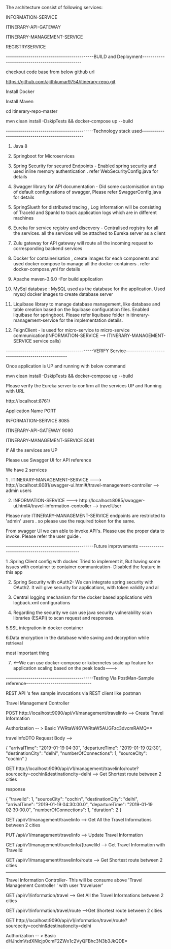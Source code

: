 
The architecture consist of following services:

INFORMATION-SERVICE	

ITINERARY-API-GATEWAY	


ITINERARY-MANAGEMENT-SERVICE

REGISTRYSERVICE

-------------------------------------------BUILD and Deployment------------------------------------------------


checkout code base from below github url

https://github.com/ajithkumar9754/itinerary-repo.git


Install Docker 

Install Maven

cd itinerary-repo-master

mvn clean install -DskipTests && docker-compose up --build


-------------------------------------------Technology stack used-------------------------------------------------


1. Java 8 
2. Springboot  for Microservices 
3. Spring Security for secured Endpoints - Enabled spring security and used inline memory authentication . refer WebSecurityConfig.java for details

4. Swagger library for API documentation - Did some customisation on top of default configurations of swagger, Please refer SwaggerConfig.java for details

5. SpringSlueth for distributed tracing , Log information will be consisting of TraceId and SpanId to track application logs which are in different machines

6. Eureka for service registry and discovery - Centralised registry for all the services. all the services will be  attached to Eureka server as a client

7. Zulu gateway for API gateway will route all the incoming request to corresponding backend services

8. Docker for containerisation , create images for each components and used docker compose to manage all the docker containers . refer docker-compose.yml for details

9. Apache maven-3.6.0 -For build application

10. MySql database : MySQL  used as the database for the application. Used mysql docker images to create database server

11. Liquibase library to manage database management, like database and table creation based on the liquibase configuration files. Enabled liquibase for springboot. Please refer liquibase folder in itinerary-management-service for the implementation details.


12. FeignClient - is used for micro-service to micro-service communication(INFORMATION-SERVICE	 --> ITINERARY-MANAGEMENT-SERVICE service calls)


-------------------------------------------VERIFY Service-------------------------------------------------


Once application is UP and running with below command

mvn clean install -DskipTests && docker-compose up --build

Please verify the Eureka server to confirm all the services UP and Running with URL

http://localhost:8761/

Application	Name                PORT 

INFORMATION-SERVICE	            8085

ITINERARY-API-GATEWAY	        9090

ITINERARY-MANAGEMENT-SERVICE	8081


If All the services are UP 

Please use Swagger UI for API reference

We have 2 services 

1 . ITINERARY-MANAGEMENT-SERVICE  ---> http://localhost:8081/swagger-ui.html#/travel-management-controller   --> admin users

2. INFORMATION-SERVICE	          ---> http://localhost:8085/swagger-ui.html#/travel-information-controller  --> travelUser


Please note ITINERARY-MANAGEMENT-SERVICE endpoints are restricted to 'admin' users . so please use the required  token for the same.

From swagger UI we  can able to invoke API's. Please use the proper data to invoke. Please refer the user guide .

-------------------------------------------Future improvements ------------------------------------------------


1 .Spring Client config with docker. Tried to implement it, But having some issues with container to container communication- Disabled the feature in this app

2. Spring Security with oAuth2- We can integrate spring security with OAuth2. It will give security for applications, with token validity and al

3. Central logging mechanism for the docker based applications with logback.xml configurations

4. Regarding the security we can use java security vulnerability scan libraries (ESAPI) to scan request and responses.

5.SSL integration in docker container

6.Data encryption in the database while saving and decryption while retrieval

most Important thing

7. <--We can use docker-compose or kubernetes scale up feature for application scaling based on the peak loads--->


-------------------------------------------Testing Via PostMan-Sample reference--------------------------------



REST API 's few sample invocations via REST client like postman

Travel Management Controller



POST  http://localhost:9090/api/v1/management/travelinfo   -->  Create Travel Information


Authorization  -- >  Basic YWRtaW46YWRtaW5AUGFzc3dvcmRAMQ==


travelInfoDTO Request Body -->

{
  "arrivalTime": "2019-01-19 04:30",
  "departureTime": "2019-01-19 02:30",
  "destinationCity": "delhi",
  "numberOfConnections": 1,
  "sourceCity": "cochin"
}



GET  http://localhost:9090/api/v1/management/travelinfo/route?sourcecity=cochin&destinationcity=delhi  -->  Get Shortest route between 2 cities


response 


{
  "travelId": 1,
  "sourceCity": "cochin",
  "destinationCity": "delhi",
  "arrivalTime": "2019-01-19 04:30:00.0",
  "departureTime": "2019-01-19 02:30:00.0",
  "numberOfConnections": 1,
  "duration": 2
}



GET /api/v1/management/travelinfo    -->  Get All the Travel Informations between 2 cities


PUT  /api/v1/management/travelinfo  --> Update Travel Information


GET  /api/v1/management/travelinfo/{traveliId   --> Get Travel Information with TravelId


GET   /api/v1/management/travelinfo/route   -->  Get Shortest route between 2 cities

_______________________________________________________________________________________



Travel Information Controller- This will be consume above 'Travel Management Controller ' with user 'traveluser'


GET /api/v1/information/travel  --> Get All the Travel Informations between 2 cities

GET /api/v1/information/travel/route  -->Get Shortest route between 2 cities



GET http://localhost:9090/api/v1/information/travel/route?sourcecity=cochin&destinationcity=delhi

Authorization  -- >  Basic dHJhdmVsdXNlcjp0cmF2ZWx1c2VyQFBhc3N3b3JkQDE=






